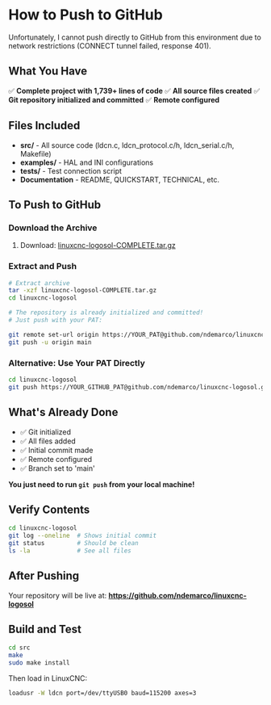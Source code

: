 # How to Push to GitHub

Unfortunately, I cannot push directly to GitHub from this environment due to network restrictions (CONNECT tunnel failed, response 401).

## What You Have

✅ **Complete project with 1,739+ lines of code**
✅ **All source files created**
✅ **Git repository initialized and committed**
✅ **Remote configured**

## Files Included

- **src/** - All source code (ldcn.c, ldcn_protocol.c/h, ldcn_serial.c/h, Makefile)
- **examples/** - HAL and INI configurations
- **tests/** - Test connection script
- **Documentation** - README, QUICKSTART, TECHNICAL, etc.

## To Push to GitHub

### Download the Archive

1. Download: [linuxcnc-logosol-COMPLETE.tar.gz](computer:///home/claude/linuxcnc-logosol-COMPLETE.tar.gz)

### Extract and Push

```bash
# Extract archive
tar -xzf linuxcnc-logosol-COMPLETE.tar.gz
cd linuxcnc-logosol

# The repository is already initialized and committed!
# Just push with your PAT:

git remote set-url origin https://YOUR_PAT@github.com/ndemarco/linuxcnc-logosol.git
git push -u origin main
```

### Alternative: Use Your PAT Directly

```bash
cd linuxcnc-logosol
git push https://YOUR_GITHUB_PAT@github.com/ndemarco/linuxcnc-logosol.git main
```

## What's Already Done

- ✅ Git initialized
- ✅ All files added
- ✅ Initial commit made
- ✅ Remote configured
- ✅ Branch set to 'main'

**You just need to run `git push` from your local machine!**

## Verify Contents

```bash
cd linuxcnc-logosol
git log --oneline  # Shows initial commit
git status         # Should be clean
ls -la             # See all files
```

## After Pushing

Your repository will be live at:
**https://github.com/ndemarco/linuxcnc-logosol**

## Build and Test

```bash
cd src
make
sudo make install
```

Then load in LinuxCNC:
```bash
loadusr -W ldcn port=/dev/ttyUSB0 baud=115200 axes=3
```
